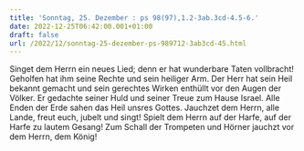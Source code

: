 ```yaml
---
title: 'Sonntag, 25. Dezember : ps 98(97),1.2-3ab.3cd-4.5-6.'
date: 2022-12-25T06:42:00.001+01:00
draft: false
url: /2022/12/sonntag-25-dezember-ps-989712-3ab3cd-45.html
---
```


Singet dem Herrn ein neues Lied; denn er hat wunderbare Taten vollbracht! Geholfen hat ihm seine Rechte und sein heiliger Arm. Der Herr hat sein Heil bekannt gemacht und sein gerechtes Wirken enthüllt vor den Augen der Völker. Er gedachte seiner Huld und seiner Treue zum Hause Israel. Alle Enden der Erde sahen das Heil unsres Gottes. Jauchzet dem Herrn, alle Lande, freut euch, jubelt und singt! Spielt dem Herrn auf der Harfe, auf der Harfe zu lautem Gesang! Zum Schall der Trompeten und Hörner jauchzt vor dem Herrn, dem König!